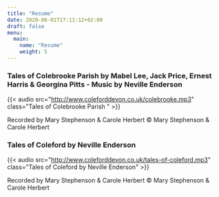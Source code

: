 ```yaml
---
title: "Resume"
date: 2020-06-01T17:11:12+02:00
draft: false
menu:
  main:
    name: "Resume"
    weight: 5
---
```

### Tales of Colebrooke Parish by Mabel Lee, Jack Price, Ernest Harris & Georgina Pitts - Music by Neville Enderson

{{< audio src="http://www.coleforddevon.co.uk/colebrooke.mp3" class="Tales of Colebrooke Parish " >}}

Recorded by Mary Stephenson & Carole Herbert
© Mary Stephenson & Carole Herbert

### Tales of Coleford by Neville Enderson

{{< audio src="http://www.coleforddevon.co.uk/tales-of-coleford.mp3" class="Tales of Coleford by Neville Enderson" >}}

Recorded by Mary Stephenson & Carole Herbert
© Mary Stephenson & Carole Herbert


